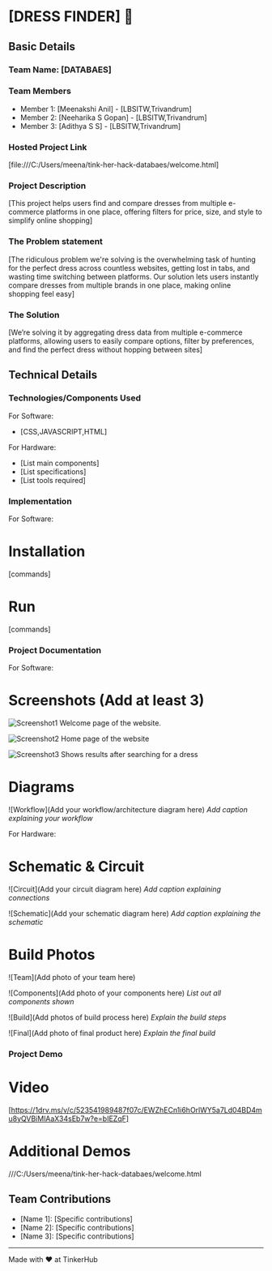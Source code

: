 # [DRESS FINDER] 🎯


## Basic Details
### Team Name: [DATABAES]


### Team Members
- Member 1: [Meenakshi Anil] - [LBSITW,Trivandrum]
- Member 2: [Neeharika S Gopan] - [LBSITW,Trivandrum]
- Member 3: [Adithya S S] - [LBSITW,Trivandrum]

### Hosted Project Link
[file:///C:/Users/meena/tink-her-hack-databaes/welcome.html]

### Project Description
[This project helps users find and compare dresses from multiple e-commerce platforms in one place, offering filters for price, size, and style to simplify online shopping]

### The Problem statement
[The ridiculous problem we're solving is the overwhelming task of hunting for the perfect dress across countless websites, getting lost in tabs, and wasting time switching between platforms. Our solution lets users instantly compare dresses from multiple brands in one place, making online shopping feel easy]
### The Solution
[We’re solving it by aggregating dress data from multiple e-commerce platforms, allowing users to easily compare options, filter by preferences, and find the perfect dress without hopping between sites]

## Technical Details
### Technologies/Components Used
For Software:
- [CSS,JAVASCRIPT,HTML]

For Hardware:
- [List main components]
- [List specifications]
- [List tools required]

### Implementation
For Software:
# Installation
[commands]

# Run
[commands]

### Project Documentation
For Software:

# Screenshots (Add at least 3)
![Screenshot1](https://1drv.ms/i/c/523541989487f07c/EZapCnrwxNdGgabAd41EPHEB9sZOue3OUdf81tll9JQqxQ?e=mZYaGn)
Welcome page of the website.

![Screenshot2](https://1drv.ms/i/c/523541989487f07c/EUznHc8tyhdFlWXvMWArpkQBUIMJseVbe_Cpq56WMnjOMg?e=2INdYS)
Home page of the website

![Screenshot3](https://1drv.ms/i/c/523541989487f07c/ERIw0QeyOkJCic-8PCbdtLoBmYSZ5ggaFX1o5BZeee8Ofg?e=6HstcD)
Shows results after searching for a dress

# Diagrams
![Workflow](Add your workflow/architecture diagram here)
*Add caption explaining your workflow*

For Hardware:

# Schematic & Circuit
![Circuit](Add your circuit diagram here)
*Add caption explaining connections*

![Schematic](Add your schematic diagram here)
*Add caption explaining the schematic*

# Build Photos
![Team](Add photo of your team here)


![Components](Add photo of your components here)
*List out all components shown*

![Build](Add photos of build process here)
*Explain the build steps*

![Final](Add photo of final product here)
*Explain the final build*

### Project Demo
# Video
[https://1drv.ms/v/c/523541989487f07c/EWZhECn1i6hOrlWY5a7Ld04BD4mu8yQVBiMlAaX34sEb7w?e=bIEZqF]


# Additional Demos
///C:/Users/meena/tink-her-hack-databaes/welcome.html

## Team Contributions
- [Name 1]: [Specific contributions]
- [Name 2]: [Specific contributions]
- [Name 3]: [Specific contributions]

---
Made with ❤️ at TinkerHub
